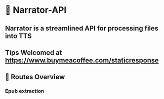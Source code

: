 # 📖 **Narrator-API**

**Narrator** is a streamlined API for processing files into TTS
---
**Tips Welcomed** at https://www.buymeacoffee.com/staticresponse
---

## 🚀 **Routes Overview**

### Epub extraction

